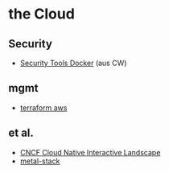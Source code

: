 # the Cloud


## Security

- [Security Tools Docker](https://www.computerwoche.de/a/7-security-tools-fuer-docker-und-kubernetes,3546931) (aus CW)

## mgmt
- [terraform aws](https://developer.hashicorp.com/terraform/tutorials/aws-get-started)

## et al.

- [CNCF Cloud Native Interactive Landscape](https://landscape.cncf.io/)
- [metal-stack](https://github.com/metal-stack/mini-lab)
